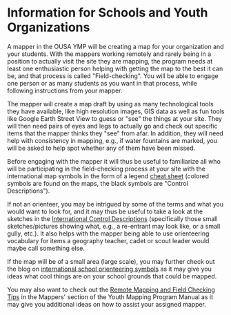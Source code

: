 # Information for Schools and Youth Organizations

A mapper in the OUSA YMP will be creating a map for your organization and your students. With the mappers working remotely and rarely being in a position to actually visit the site they are mapping, the program needs at least one enthusiastic person helping with getting the map to the best it can be, and that process is called "Field-checking". You will be able to engage one person or as many students as you want in that process, while following instructions from your mapper.

The mapper will create a map draft by using as many technological tools they have available, like high resolution images, GIS data as well as fun tools like Google Earth Street View to guess or "see" the things at your site. They will then need pairs of eyes and legs to actually go and check out specific items that the mapper thinks they "see" from afar. In addition, they will need help with consistency in mapping, e.g., if water fountains are marked, you will be asked to help spot whether any of them have been missed.

Before engaging with the mapper it will thus be useful to familiarize all who will be participating in the field-checking process at your site with the international map symbols in the form of a legend [cheat sheet](https://www.maprunner.co.uk/iof-control-descriptions/) \(colored symbols are found on the maps, the black symbols are "Control Descriptions"\). 

If not an orienteer, you may be intrigued by some of the terms and what you would want to look for, and it may thus be useful to take a look at the sketches in the [International Control Descriptions](https://onedrive.live.com/?authkey=%21AJNtYrZLRCWuyhc&cid=663580750D0C0BCE&id=663580750D0C0BCE%2118465&parId=663580750D0C0BCE%2118466&o=OneUp) \(specifically those small sketches/pictures showing what, e.g., a re-entrant may look like, or a small gully, etc.\). It also helps with the mapper being able to use orienteering vocabulary for items a geography teacher, cadet or scout leader would maybe call something else.

If the map will be of a small area \(large scale\), you may further check out the blog on [international school orienteering symbols](https://ocad.com/blog/2020/02/symbol-set-for-school-orienteering-maps/) as it may give you ideas what cool things are on your school grounds that could be mapped.

You may also want to check out the [Remote Mapping and Field Checking Tips](https://prod-app.gitbook-staging.com/@orienteeringusa/s/ousa-youth-mapping-program/~/drafts/-M8ziWD29IUZ_OmI_X1k/the-youth-mapping-program/remote-mappers-and-field-checking) in the Mappers' section of the Youth Mapping Program Manual as it may give you additional ideas on how to assist your assigned mapper.

